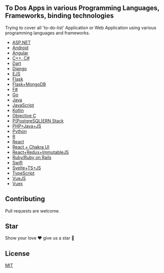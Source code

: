 <h2>To Dos Apps in various Programming Languages, Frameworks, binding technologies</h2>
<p>
Trying to cover all 'to-do-list' Application or Web Application using various programming languages and frameworks.
</p>

<ul>
  <li><a href="https://github.com/amoraitis/TodoList">ASP.NET</a></li>
  <li><a href="https://github.com/couchbaselabs/ToDoLite-Android">Android</a></li>
  <li><a href="https://github.com/sitepoint-editors/angular-todo-app">Angular</a></li>
  <li><a href="https://github.com/abstractspoon/ToDoList_Dev">C++, C#</a></li>
  <li><a href="https://github.com/arthurbz/to_do_list">Dart</a></li>
  <li><a href="https://github.com/rtzll/django-todolist">Django</a></li>
  <li><a href="https://github.com/NisooJadhav/to-do-list">EJS</a></li>
  <li><a href="https://github.com/rtzll/flask-todolist">Flask</a></li>
  <li><a href="https://github.com/prashant-shahi/ToDo-List-using-Flask-and-MongoDB">Flask+MongoDB</a></li>
  <li><a href="https://github.com/mwyrebski/todofs">F#</a></li>
  <li><a href="https://github.com/schadokar/go-to-do-app">Go</a></li>
  <li><a href="https://github.com/Yalantis/ToDoList">Java</a></li>
  <li><a href="https://github.com/tusharnankani/ToDoList">JavaScript</a></li>
  <li><a href="https://github.com/serbelga/ToDometer">Kotlin</a></li>
  <li><a href="https://github.com/jorgerebolloj/ToDoList-Obj-C">Objective C</a></li>
  <li><a href="https://github.com/NisooJadhav/pern-todo">P(PostgreSQL)ERN Stack</a></li>
  <li><a href="https://github.com/pasimako/agitodo">PHP+Java+JS</a></li>
  <li><a href="https://github.com/marcosvbras/todo-list-python">Python</li>
  <li><a href="https://github.com/markwh/todoList">R</a></li>
  <li><a href="https://github.com/NisooJadhav/react-todo">React</a></li>
  <li><a href="https://github.com/codeboyfriend/Todo-App">React + Chakra UI</a></li>
  <li><a href="https://github.com/rogic89/ToDo-react-redux-immutable">React+Redux+ImmutableJS</a></li>
  <li><a href="https://github.com/mrhead/todos">Ruby/Ruby on Rails</a></li>
  <li><a href="https://github.com/devxoul/SwiftUITodo">Swift</a></li>
  <li><a href="https://github.com/UltiRequiem/ultitodo">Svelte+TS+JS</a></li>
  <li><a href="https://github.com/evandrotvc/ToDos-React">TypeScript</a></li>
  <li><a href="https://github.com/sunil-sandhu/vue-todo">VueJS</a></li>
  <li><a href="https://github.com/NisooJadhav/vuex-todo">Vuex</a></li>
</ul>

## Contributing

Pull requests are welcome.

## Star

Show your love ❤️ give us a star 🌟 

## License

[MIT](https://choosealicense.com/licenses/mit/)
